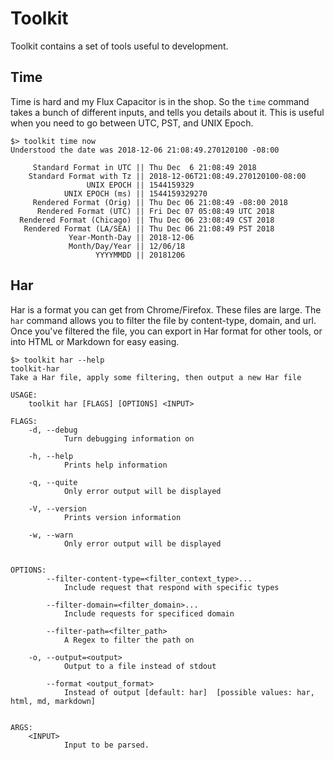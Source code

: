 # Toolkit

Toolkit contains a set of tools useful to development.

## Time
Time is hard and my Flux Capacitor is in the shop. So the `time` command takes a bunch of different inputs, and tells you details about it. This is useful when you need to go between UTC, PST, and UNIX Epoch.

```
$> toolkit time now
Understood the date was 2018-12-06 21:08:49.270120100 -08:00

     Standard Format in UTC || Thu Dec  6 21:08:49 2018
    Standard Format with Tz || 2018-12-06T21:08:49.270120100-08:00
                 UNIX EPOCH || 1544159329
            UNIX EPOCH (ms) || 1544159329270
     Rendered Format (Orig) || Thu Dec 06 21:08:49 -08:00 2018
      Rendered Format (UTC) || Fri Dec 07 05:08:49 UTC 2018
  Rendered Format (Chicago) || Thu Dec 06 23:08:49 CST 2018
   Rendered Format (LA/SEA) || Thu Dec 06 21:08:49 PST 2018
             Year-Month-Day || 2018-12-06
             Month/Day/Year || 12/06/18
                   YYYYMMDD || 20181206
```

## Har
Har is a format you can get from Chrome/Firefox. These files are large. The `har` command allows you to filter the file by content-type, domain, and url. Once you've filtered the file, you can export in Har format for other tools, or into HTML or Markdown for easy easing.

```
$> toolkit har --help
toolkit-har
Take a Har file, apply some filtering, then output a new Har file

USAGE:
    toolkit har [FLAGS] [OPTIONS] <INPUT>

FLAGS:
    -d, --debug
            Turn debugging information on

    -h, --help
            Prints help information

    -q, --quite
            Only error output will be displayed

    -V, --version
            Prints version information

    -w, --warn
            Only error output will be displayed


OPTIONS:
        --filter-content-type=<filter_context_type>...
            Include request that respond with specific types

        --filter-domain=<filter_domain>...
            Include requests for specificed domain

        --filter-path=<filter_path>
            A Regex to filter the path on

    -o, --output=<output>
            Output to a file instead of stdout

        --format <output_format>
            Instead of output [default: har]  [possible values: har, html, md, markdown]


ARGS:
    <INPUT>
            Input to be parsed.
```